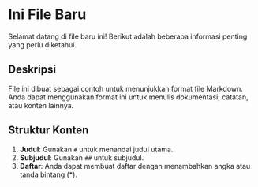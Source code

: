 # Ini File Baru

Selamat datang di file baru ini! Berikut adalah beberapa informasi penting yang perlu diketahui.

## Deskripsi

File ini dibuat sebagai contoh untuk menunjukkan format file Markdown. Anda dapat menggunakan format ini untuk menulis dokumentasi, catatan, atau konten lainnya.

## Struktur Konten

1. **Judul**: Gunakan `#` untuk menandai judul utama.
2. **Subjudul**: Gunakan `##` untuk subjudul.
3. **Daftar**: Anda dapat membuat daftar dengan menambahkan angka atau tanda bintang (*).


